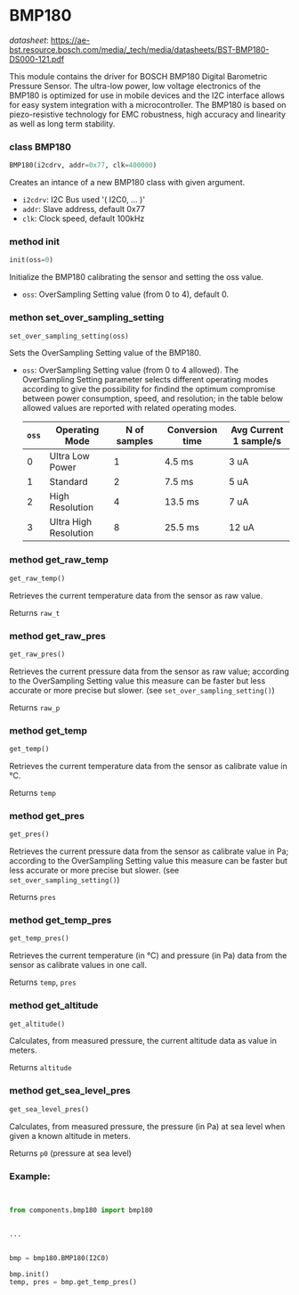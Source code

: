 # BMP180

_datasheet_: <https://ae-bst.resource.bosch.com/media/_tech/media/datasheets/BST-BMP180-DS000-121.pdf>

This module contains the driver for BOSCH BMP180 Digital Barometric Pressure Sensor. The ultra-low power, low voltage electronics of the BMP180 is optimized for use in mobile devices and the I2C interface allows for easy
system integration with a microcontroller. The BMP180 is based on piezo-resistive technology for EMC robustness, high accuracy and linearity as
well as long term stability.

### class BMP180
```python
BMP180(i2cdrv, addr=0x77, clk=400000)
```
Creates an intance of a new BMP180 class with given argument.

* `i2cdrv`: I2C Bus used '( I2C0, ... )'
* `addr`: Slave address, default 0x77
* `clk`: Clock speed, default 100kHz

### method init
```python
init(oss=0)
```

Initialize the BMP180 calibrating the sensor and setting the oss value.

* `oss`: OverSampling Setting value (from 0 to 4), default 0.


### methon set_over_sampling_setting
```python
set_over_sampling_setting(oss)
```


Sets the OverSampling Setting value of the BMP180.

* `oss`: OverSampling Setting value (from 0 to 4 allowed). The OverSampling Setting parameter selects different operating modes according to give the possibility for findind the optimum compromise between power consumption, speed, and resolution; in the table below allowed values are reported with related operating modes.

    | `oss` | Operating Mode        | N of samples | Conversion time | Avg Current 1 sample/s |
    |-------|-----------------------|--------------|-----------------|------------------------|
    | 0     | Ultra Low Power       | 1            | 4.5 ms          | 3 uA                   |
    | 1     | Standard              | 2            | 7.5 ms          | 5 uA                   |
    | 2     | High Resolution       | 4            | 13.5 ms         | 7 uA                   |
    | 3     | Ultra High Resolution | 8            | 25.5 ms         | 12 uA                  |

### method get_raw_temp
```python
get_raw_temp()
```

Retrieves the current temperature data from the sensor as raw value.

Returns `raw_t`

### method get_raw_pres
```python
get_raw_pres()
```
Retrieves the current pressure data from the sensor as raw value; according to the OverSampling Setting value this measure can be
 faster but less accurate or more precise but slower. (see `set_over_sampling_setting()`)

Returns `raw_p`

### method get_temp
```python
get_temp()
```
Retrieves the current temperature data from the sensor as calibrate value in °C.

Returns `temp`

### method get_pres
```python
get_pres()
```
Retrieves the current pressure data from the sensor as calibrate value in Pa; according to the OverSampling Setting value this measure can be
 faster but less accurate or more precise but slower. (see `set_over_sampling_setting()`)

Returns `pres`

### method get_temp_pres
```python
get_temp_pres()
```
Retrieves the current temperature (in °C) and pressure (in Pa) data from the sensor as calibrate values in one call.

Returns `temp`, `pres`

### method get_altitude
```python
get_altitude()
```
Calculates, from measured pressure, the current altitude data as value in meters.

Returns `altitude`

### method get_sea_level_pres
```python
get_sea_level_pres()
```
Calculates, from measured pressure, the pressure (in Pa) at sea level when given a known altitude in meters.

Returns `p0` (pressure at sea level)




### Example:
```python


from components.bmp180 import bmp180


...


bmp = bmp180.BMP180(I2C0)

bmp.init()
temp, pres = bmp.get_temp_pres()
```
